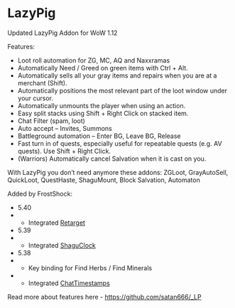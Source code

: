 # LazyPig
Updated LazyPig Addon for WoW 1.12

Features:
* Loot roll automation for ZG, MC, AQ and Naxxramas
* Automatically Need / Greed on green items with Ctrl + Alt.
* Automatically sells all your gray items and repairs when you are at a merchant (Shift).
* Automatically positions the most relevant part of the loot window under your cursor.
* Automatically unmounts the player when using an action.
* Easy split stacks using Shift + Right Click on stacked item.
* Chat Filter (spam, loot)
* Auto accept – Invites, Summons
* Battleground automation – Enter BG, Leave BG, Release
* Fast turn in of quests, especially useful for repeatable quests (e.g. AV quests). Use Shift + Right Click.
* (Warriors) Automatically cancel Salvation when it is cast on you.

With LazyPig you don’t need anymore these addons: ZGLoot, GrayAutoSell, QuickLoot, QuestHaste, ShaguMount, Block Salvation, Automaton

Added by FrostShock:
* 5.40
* * Integrated <a href="https://github.com/shirsig/retarget">Retarget</a>
* 5.39
* * Integrated <a href="https://github.com/FrostShock/ShaguClock">ShaguClock</a>
* 5.38
* * Key binding for Find Herbs / Find Minerals
* * Integrated <a href="https://github.com/wbb1977/ChatTimestamps">ChatTimestamps</a>

Read more about features here   -   https://github.com/satan666/_LP

